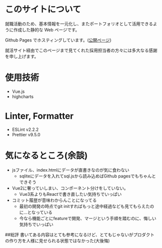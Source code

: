 # このサイトについて

就職活動のため、基本情報を一元化し、またポートフォリオとして活用できるように作成した静的な Web ページです。

Github Pages でホスティングしています。([公開ページ](https://mkamono.github.io/profile/))

就活サイト経由でこのページまで見てくれた採用担当者の方々には多大なる感謝を申し上げます。

# 使用技術

- Vue.js
- highcharts

# Linter, Formatter

- ESLint v2.2.2
- Prettier v9.5.0

# 気になるところ(余談)
- jsファイル、index.htmlにデータが直書きなのが気に食わない
  - sqliteにデータを入れてsql.jsから読み込めばGithub pagesでもちゃんとできそう
- Vue2に奢っていしまい、コンポーネント分けをしていない。
  - Vue3系よりもReactで書き直したい気持ちでいっぱい
- コミット履歴が意味わからんことになってる
  - 最初の開発の時点でgit initすればもっと途中経過なども見てもらえたのに...となっている
  - 今なら機能ごとにfeatureで開発、マージという手順を踏むのに、悔しい気持ちでいっぱい

##総評
書いてある内容はとても参考になるけど、とてもじゃないがプロダクトの作り方を人様に見せられる状態ではなかった(大後悔)
